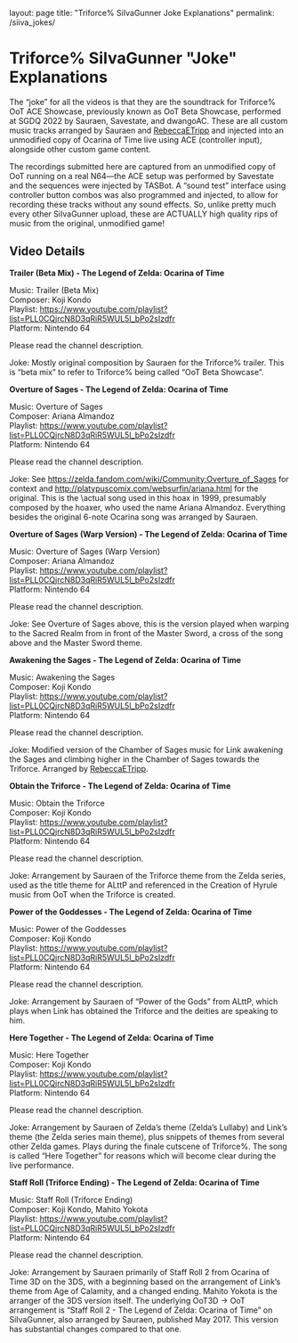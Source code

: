 layout: page
title: "Triforce% SiIvaGunner Joke Explanations"
permalink: /siiva_jokes/


# Triforce% SiIvaGunner "Joke" Explanations

The “joke” for all the videos is that they are the soundtrack for Triforce% OoT ACE Showcase,
previously known as OoT Beta Showcase, performed at SGDQ 2022 by Sauraen, Savestate, and
dwangoAC. These are all custom music tracks arranged by Sauraen and 
[RebeccaETripp](https://www.youtube.com/rebeccaetripp) and
injected into an unmodified copy of Ocarina of Time live using ACE (controller input),
alongside other custom game content.

The recordings submitted here are captured from an unmodified copy of OoT running on a
real N64—the ACE setup was performed by Savestate and the sequences were injected by TASBot.
A “sound test” interface using controller button combos was also programmed and injected,
to allow for recording these tracks without any sound effects. So, unlike pretty much every
other SiIvaGunner upload, these are ACTUALLY high quality rips of music from the original,
unmodified game!


## Video Details

**Trailer (Beta Mix) - The Legend of Zelda: Ocarina of Time**

Music: Trailer (Beta Mix) \
Composer: Koji Kondo \
Playlist: https://www.youtube.com/playlist?list=PLL0CQjrcN8D3qRiR5WUL5l_bPo2sIzdfr \
Platform: Nintendo 64

Please read the channel description.

Joke: Mostly original composition by Sauraen for the Triforce% trailer.
This is “beta mix” to refer to Triforce% being called “OoT Beta Showcase”.

**Overture of Sages - The Legend of Zelda: Ocarina of Time**

Music: Overture of Sages \
Composer: Ariana Almandoz \
Playlist: https://www.youtube.com/playlist?list=PLL0CQjrcN8D3qRiR5WUL5l_bPo2sIzdfr \
Platform: Nintendo 64

Please read the channel description.

Joke: See https://zelda.fandom.com/wiki/Community:Overture_of_Sages for context
and http://platypuscomix.com/websurfin/ariana.html for the original. This is the
\actual song used in this hoax in 1999, presumably composed by the hoaxer, who
used the name Ariana Almandoz. Everything besides the original 6-note Ocarina
song was arranged by Sauraen.

**Overture of Sages (Warp Version) - The Legend of Zelda: Ocarina of Time**

Music: Overture of Sages (Warp Version) \
Composer: Ariana Almandoz \
Playlist: https://www.youtube.com/playlist?list=PLL0CQjrcN8D3qRiR5WUL5l_bPo2sIzdfr \
Platform: Nintendo 64

Please read the channel description.

Joke: See Overture of Sages above, this is the version played when warping to
the Sacred Realm from in front of the Master Sword, a cross of the song above
and the Master Sword theme.

**Awakening the Sages - The Legend of Zelda: Ocarina of Time**

Music: Awakening the Sages \
Composer: Koji Kondo \
Playlist: https://www.youtube.com/playlist?list=PLL0CQjrcN8D3qRiR5WUL5l_bPo2sIzdfr \
Platform: Nintendo 64

Please read the channel description.

Joke: Modified version of the Chamber of Sages music for Link awakening the Sages
and climbing higher in the Chamber of Sages towards the Triforce. Arranged by
[RebeccaETripp](https://www.youtube.com/rebeccaetripp).

**Obtain the Triforce - The Legend of Zelda: Ocarina of Time**

Music: Obtain the Triforce \
Composer: Koji Kondo \
Playlist: https://www.youtube.com/playlist?list=PLL0CQjrcN8D3qRiR5WUL5l_bPo2sIzdfr \
Platform: Nintendo 64

Please read the channel description.

Joke: Arrangement by Sauraen of the Triforce theme from the Zelda series, used as
the title theme for ALttP and referenced in the Creation of Hyrule music from OoT
when the Triforce is created.

**Power of the Goddesses - The Legend of Zelda: Ocarina of Time**

Music: Power of the Goddesses \
Composer: Koji Kondo \
Playlist: https://www.youtube.com/playlist?list=PLL0CQjrcN8D3qRiR5WUL5l_bPo2sIzdfr \
Platform: Nintendo 64

Please read the channel description.

Joke: Arrangement by Sauraen of “Power of the Gods” from ALttP, which plays when
Link has obtained the Triforce and the deities are speaking to him.

**Here Together - The Legend of Zelda: Ocarina of Time**

Music: Here Together \
Composer: Koji Kondo \
Playlist: https://www.youtube.com/playlist?list=PLL0CQjrcN8D3qRiR5WUL5l_bPo2sIzdfr \
Platform: Nintendo 64

Please read the channel description.

Joke: Arrangement by Sauraen of Zelda’s theme (Zelda’s Lullaby) and Link’s theme
(the Zelda series main theme), plus snippets of themes from several other Zelda
games. Plays during the finale cutscene of Triforce%. The song is called “Here
Together” for reasons which will become clear during the live performance.

**Staff Roll (Triforce Ending) - The Legend of Zelda: Ocarina of Time**

Music: Staff Roll (Triforce Ending) \
Composer: Koji Kondo, Mahito Yokota \
Playlist: https://www.youtube.com/playlist?list=PLL0CQjrcN8D3qRiR5WUL5l_bPo2sIzdfr \
Platform: Nintendo 64

Please read the channel description.

Joke: Arrangement by Sauraen primarily of Staff Roll 2 from Ocarina of Time 3D
on the 3DS, with a beginning based on the arrangement of Link’s theme from Age
of Calamity, and a changed ending. Mahito Yokota is the arranger of the 3DS
version itself. The underlying OoT3D -> OoT arrangement is “Staff Roll 2 -
The Legend of Zelda: Ocarina of Time” on SiIvaGunner, also arranged by Sauraen,
published May 2017. This version has substantial changes compared to that one.
